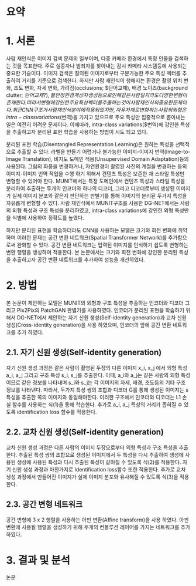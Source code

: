 # 요약


# 1. 서론
사람 재인식은 이미지 검색 문제의 일부이며, 다중 카메라 환경에서 특정 인물을 검색하는 것을 목표한다. 주로 실종자나 범죄자를 찾아내는 감시 카메라 시스템등에 사용되는 중요한 기술이다.
이미지 검색은 질의된 이미지로부터 구분가능한 주요 특성 벡터를 추출하여 거리를 기준으로 검색한다.
하지만 사람 재인식이 행해지는 환경은 촬영 위치 변화, 조도 변화, 자세 변화, 가려짐(occlusions; $단어교체), 배경 노이즈(background clutter; $단어교체?), 불안정한 경계 상자 생성등으로 인해 같은 사람일지라도  다양한 변형이 존재한다. 따라서 변형에 강인한 주요 특성 벡터를 추출하는 것이 사람 재인식의 중요한 문제이다.
최근 CNN 구조가 사람 재인식 분야에 적용되었지만, 자유자제로 변화하는 사람의 외형은 intra-class variations($번역)을 가지고 있으므로 주요 특성만 집중적으로 뽑아내는 일은 여전히 어려운 문제이다. 이에따라, intra-class variations($번역)에 강인한 특성을 추출하고자 분리된 표현 학습을 사용하는 방법이 시도 되고 있다.

분리된 표현 학습(Disentangled Representation Learning)은 원하는 특성을 선택적으로 추출할 수 있다. 라벨을 만들기 어렵거나 불가능한 이미지-이미지 번역(Image-to-Image Translation), 비지도 도메인 적용(Unsupervised Domain Adaptation)등의 사용된다.
그림의 화풍을 변경하거나, 자연환경이 촬영된 사진의 계절을 변경하는 등의 이미지-이미지 번역 작업을 수행 하기 위해서 컨텐츠 특성은 보존한 채 스타일 특성만 변형할 수 있어야 한다.
MUNIT에서는 특정 도메인에서 컨텐츠 특성과 스타일 특성을 분리하여 추출하는 두개의 인코더와 하나의 디코더, 그리고 디코더로부터 생성된 이미지가 실제 이미지 분포와 같은지 판단하는 판별기를 통해 이미지의 분리된 두가지 특성을 자유롭게 변형할 수 있다.
사람 재인식에서 MUNIT구조를 사용한 DG-NET에서는 사람의 외형 특성과 구조 특성을 분리하였고, intra-class variations에 강인한 외형 특성만을 식별에 사용하여 정확도를 높였다.

하지만 분리된 표현을 학습하더라도 CNN을 사용하는 모델은 크기와 회전 변화에 취약하며 이러한 문제는 공간 변환 네트워크(Spatial Transformer Network)를 추가함으로써 완화할 수 있다. 공간 변환 네트워크는 입력된 이미지를 인식하기 쉽도록 변형하는 변환 행렬을 생성하여 적용한다. 본 논문에서는 크기와 회전 변화에 강인한 분리된 특성을 추출하고자 공간 변환 네트워크를 추가하여 성능을 개선하였다.


# 2. 방법
본 논문이 제안하는 모델은 MUNIT의 외형과 구조 특성을 추출하는 인코더와 디코더 그리고 Pix2Pix의 PatchGAN 판별기를 사용하였다. 인코더가 분리된 표현을 학습하기 위해서 DG-NET에서 제안하는 자기 신원 생성(Self-identity generation)과 교차 신원 생성(Cross-identity generation)을 사용 하였으며, 인코더의 앞에 공간 변환 네트워크를 추가 하였다.
## 2.1. 자기 신원 생성(Self-identity generation)
자기 신원 생성 과정은 같은 사람이 촬영된 두장의 다른 이미지 x_i, x_j 에서 외형 특성 a_i, a_j 그리고 구조 특성 s_i, s_j를 추출한다. 이때, a_i와 a_j는 같은 사람의 외형 특성이므로 같은 정보를 나타내며 s_i와 s_j는 각 이미지의 자세, 배경, 조도등의 기타 구조 정보를 나타낸다. 따라서, 두가지 특성 쌍의 조합과 디코더 G를 통해 생성된 이미지는 s특성을 추출한 쪽의 이미지와 동일해야한다. 이러한 구조에서 인코더와 디코더는 L1 손실 함수를 사용하는 식(1)을 통해 학습한다. 
추가로 a_i, a_j 특성의 거리가 좁혀질 수 있도록 identification loss 함수를 적용한다.
## 2.2. 교차 신원 생성(Self-identity generation)
교차 신원 생성 과정은 다른 사람의 이미지 두장으로부터 외형 특성과 구조 특성을 추출한다. 추출된 특성 쌍의 조합으로 생성된 이미지에서 두 특성을 다시 추출하여 생성에 사용된 생성에 사용된 특성과 다시 추출된 특성이 같아질 수 있도록 식(2)를 적용한다.
자기 신원 생성 과정과 마찬가지로 Identification loss함수 또한 적용한다. 추가로 교차 생성 과정에서 만들어진 이미지가 실제 이미지 분포와 유사해질 수 있도록 식(3)을 적용한다.
## 2.3. 공간 변형 네트워크
공간 변형에 3 x 2 행렬을 사용하는 아핀 변환(Affine transform)을 사용 하였다. 아핀 변환에 사용될 행렬을 생성하기 위해 두개의 컨볼루션 레이어를 가지는 네트워크를 추가 하였다.

# 3. 결과 및 분석


논문
